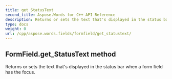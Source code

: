 ```yaml
---
title: get_StatusText
second_title: Aspose.Words for C++ API Reference
description: Returns or sets the text that's displayed in the status bar when a form field has the focus. 
type: docs
weight: 0
url: /cpp/aspose.words.fields/formfield/get_statustext/
---
```

## FormField.get_StatusText method


Returns or sets the text that's displayed in the status bar when a form field has the focus.

